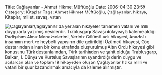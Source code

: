 Title: Çağlayanlar - Ahmet Hikmet Müftüoğlu
Date: 2006-04-30 23:59
Category: Kitaplar
Tags: Ahmet Hikmet Müftüoğlu, Çağlayanlar, hikaye, Kitaplar, millet, savaş, vatan

![Çağlayanlar][]Çağlayanlar'da yer alan hikayeler tamamen vatani ve
milli duygularla yazılmış nesirlerdir. Trablusgarp Savaşı dolayısıyla
kaleme aldığı Padişahım Alınız Menekşelerimi, Veriniz Gülümü adlı
hikayesi, Anadolu insanının mert ve heybetli yapısının dile getirildiği
Üzümcü hikayesi, Göç destanından alınan bir konu etrafında oluşturulmuş
Altın Ordu hikayesi gibi konusunu Türk destanlarından, Türk tarihinden
ve şahit olduğu Trablusgarp, Balkan, I. Dünya ve Kurtuluş Savaşlarının
uyandırdığı derin duygu ve acılardan alan ve toplam 18 hikayeden oluşan
Çağlayanlar halka milli ve vatani bir şuur kazandırmak amacıyla da
kaleme alınmıştır.

  [Çağlayanlar]: /images/caglayanlar.thumbnail.jpg
    "Çağlayanlar"
